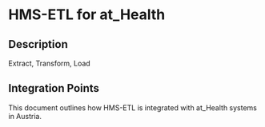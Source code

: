 # HMS-ETL for at_Health

## Description

Extract, Transform, Load

## Integration Points

This document outlines how HMS-ETL is integrated with at_Health systems in Austria.
